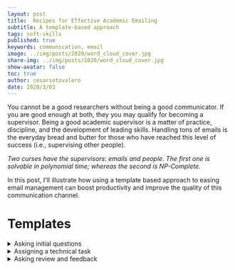 ```yaml
---
layout: post
title:  Recipes for Effective Academic Emailing
subtitle: A template-based approach
tags: soft-skills
published: true
keywords: communication, email
image: ../img/posts/2020/word_cloud_cover.jpg
share-img: ../img/posts/2020/word_cloud_cover.jpg
show-avatar: false
toc: true
author: cesarsotovalero
date: 2020/3/03
---
```


You cannot be a good researchers without being a good communicator. If you are good enough at both, they you may qualify for becoming a supervisor. Being a good academic supervisor is a matter of practice, discipline, and the development of leading skills. Handling tons of emails is the everyday bread and butter for those who have reached this level of success (i.e., supervising other people). 

<aside class="quote">
    <em>Two curses have the supervisors: emails and people. The first one is solvable in polynomial time; whereas the second is NP-Complete.</em>
</aside>

In this post, I'll illustrate how using a template based approach to easing email management can boost productivity and improve the quality of this communication channel.

<!-- @todo #19  explain we academics love emailing -->

# Templates

<details><summary>Asking initial questions</summary>
<p>
Hi XXX,<br/>
<br/>
Nice to meet you.
<br/>
As a starting point for our conversation, I would like to know more about you.<br/>
* What's your best research writing achievement (report, dissertation, paper)? (please send it to me)<br/>
* What's your best programming achievement (explain the domain, programming language, software stack, role in the team)?<br/>
* What accomplishments are you most proud of?<br/>
* What's your biggest failure?<br/>
<br/>
Best regards,
XXX
<br/>
</p>
</details>

<details><summary>Assigning a technical task</summary>
Hi XXX,<br/>
<br/>
Now I'd like to give you a technical task.<br/>
<br/>
Your task is XXX.<br/>
<br/>
The task is deliberately very open because this is how research works. In case of problems (and there will be some), don't hesitate to make simplifying assumptions in order to achieve something meaningful.<br/>
<br/>
Then, I ask you to write a short document explaining the outcome of this task and your reflection on it. If you're not successful, you can reflect about the main difficulties you faced.<br/>
<br/>
When could you send me this document?<br/>
<br/>
Best,<br/>
XXX
</details>


<details><summary>Asking review and feedback</summary>
<p>
Hi XXX,<br/>
<br/>
I hope your review to be almost-comically brutal.
<br/>
Best regards,
XXX
<br/>
</p>
</details>




